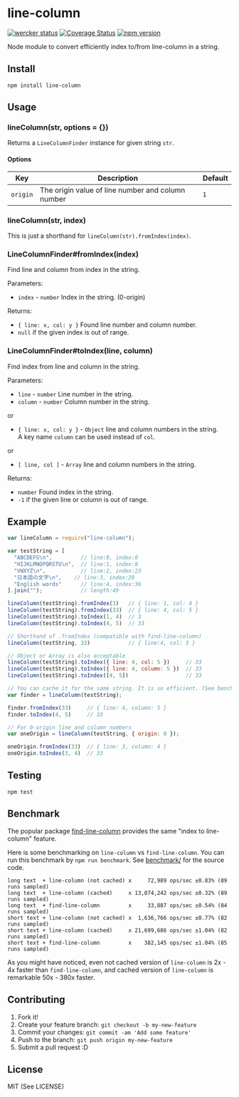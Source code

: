 # line-column

[![wercker status](https://app.wercker.com/status/791598782525ad7872ecc54e339220dd/s/master "wercker status")](https://app.wercker.com/project/bykey/791598782525ad7872ecc54e339220dd) [![Coverage Status](https://coveralls.io/repos/github/io-monad/line-column/badge.svg?branch=master)](https://coveralls.io/github/io-monad/line-column?branch=master) [![npm version](https://badge.fury.io/js/line-column.svg)](https://badge.fury.io/js/line-column)

Node module to convert efficiently index to/from line-column in a string.

## Install

    npm install line-column

## Usage

### lineColumn(str, options = {})

Returns a `LineColumnFinder` instance for given string `str`.

#### Options

| Key     | Description | Default |
| ------- | ----------- | ------- |
| `origin`  | The origin value of line number and column number | `1` |

### lineColumn(str, index)

This is just a shorthand for `lineColumn(str).fromIndex(index)`.

### LineColumnFinder#fromIndex(index)

Find line and column from index in the string.

Parameters:

- `index` - `number` Index in the string. (0-origin)

Returns:

- `{ line: x, col: y }` Found line number and column number.
- `null` if the given index is out of range.

### LineColumnFinder#toIndex(line, column)

Find index from line and column in the string.

Parameters:

- `line` - `number` Line number in the string.
- `column` - `number` Column number in the string.

or

- `{ line: x, col: y }` - `Object` line and column numbers in the string.<br>A key name `column` can be used instead of `col`.

or

- `[ line, col ]` - `Array` line and column numbers in the string.

Returns:

- `number` Found index in the string.
- `-1` if the given line or column is out of range.

## Example

```js
var lineColumn = require("line-column");

var testString = [
  "ABCDEFG\n",         // line:0, index:0
  "HIJKLMNOPQRSTU\n",  // line:1, index:8
  "VWXYZ\n",           // line:2, index:23
  "日本語の文字\n",    // line:3, index:29
  "English words"      // line:4, index:36
].join("");            // length:49

lineColumn(testString).fromIndex(3)   // { line: 1, col: 4 }
lineColumn(testString).fromIndex(33)  // { line: 4, col: 5 }
lineColumn(testString).toIndex(1, 4)  // 3
lineColumn(testString).toIndex(4, 5)  // 33

// Shorthand of .fromIndex (compatible with find-line-column)
lineColumn(testString, 33)            // { line:4, col: 5 }

// Object or Array is also acceptable
lineColumn(testString).toIndex({ line: 4, col: 5 })     // 33
lineColumn(testString).toIndex({ line: 4, column: 5 })  // 33
lineColumn(testString).toIndex([4, 5])                  // 33

// You can cache it for the same string. It is so efficient. (See benchmark)
var finder = lineColumn(testString);

finder.fromIndex(33)     // { line: 4, column: 5 }
finder.toIndex(4, 5)     // 33

// For 0-origin line and column numbers
var oneOrigin = lineColumn(testString, { origin: 0 });

oneOrigin.fromIndex(33)  // { line: 3, column: 4 }
oneOrigin.toIndex(3, 4)  // 33
```

## Testing

    npm test

## Benchmark

The popular package [find-line-column](https://www.npmjs.com/package/find-line-column) provides the same "index to line-column" feature.

Here is some benchmarking on `line-column` vs `find-line-column`. You can run this benchmark by `npm run benchmark`. See [benchmark/](benchmark/) for the source code.

```
long text  + line-column (not cached) x     72,989 ops/sec ±0.83% (89 runs sampled)
long text  + line-column (cached)     x 13,074,242 ops/sec ±0.32% (89 runs sampled)
long text  + find-line-column         x     33,887 ops/sec ±0.54% (84 runs sampled)
short text + line-column (not cached) x  1,636,766 ops/sec ±0.77% (82 runs sampled)
short text + line-column (cached)     x 21,699,686 ops/sec ±1.04% (82 runs sampled)
short text + find-line-column         x    382,145 ops/sec ±1.04% (85 runs sampled)
```

As you might have noticed, even not cached version of `line-column` is 2x - 4x faster than `find-line-column`, and cached version of `line-column` is remarkable 50x - 380x faster.

## Contributing

1. Fork it!
2. Create your feature branch: `git checkout -b my-new-feature`
3. Commit your changes: `git commit -am 'Add some feature'`
4. Push to the branch: `git push origin my-new-feature`
5. Submit a pull request :D

## License

MIT (See LICENSE)
